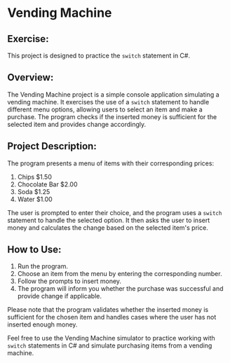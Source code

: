 ﻿# Vending Machine

## Exercise:
This project is designed to practice the `switch` statement in C#.

## Overview:
The Vending Machine project is a simple console application simulating a vending machine. It exercises the use of a `switch` statement to handle different menu options, allowing users to select an item and make a purchase. The program checks if the inserted money is sufficient for the selected item and provides change accordingly.

## Project Description:
The program presents a menu of items with their corresponding prices:
1. Chips             $1.50
2. Chocolate Bar     $2.00
3. Soda              $1.25
4. Water             $1.00

The user is prompted to enter their choice, and the program uses a `switch` statement to handle the selected option. It then asks the user to insert money and calculates the change based on the selected item's price.

## How to Use:
1. Run the program.
2. Choose an item from the menu by entering the corresponding number.
3. Follow the prompts to insert money.
4. The program will inform you whether the purchase was successful and provide change if applicable.

Please note that the program validates whether the inserted money is sufficient for the chosen item and handles cases where the user has not inserted enough money.

Feel free to use the Vending Machine simulator to practice working with `switch` statements in C# and simulate purchasing items from a vending machine.
